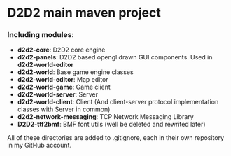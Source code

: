 # D2D2 main maven project

### Including modules:

- **d2d2-core**: D2D2 core engine 
- **d2d2-panels**: D2D2 based opengl drawn GUI components. Used in **d2d2-world-editor** 
- **d2d2-world**: Base game engine classes 
- **d2d2-world-editor**: Map editor 
- **d2d2-world-game**: Game client 
- **d2d2-world-server**: Server 
- **d2d2-world-client**: Client (And client-server protocol implementation classes with Server in common)
- **d2d2-network-messaging**: TCP Network Messaging Library 
- **D2D2-ttf2bmf**: BMF font utils (well be deleted and rewrited later)

All of these directories are added to .gitignore, each in their own repository in my GitHub account.
